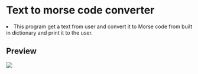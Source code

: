 # Text to morse code converter

<li> This program get a text from user and convert it to Morse code from built in dictionary and print it to the user.</li>

<h2>Preview</h2>
<img src="https://user-images.githubusercontent.com/91461938/190950368-0c998c34-e1f3-415b-9dd7-a4c1d47e99ba.png">


